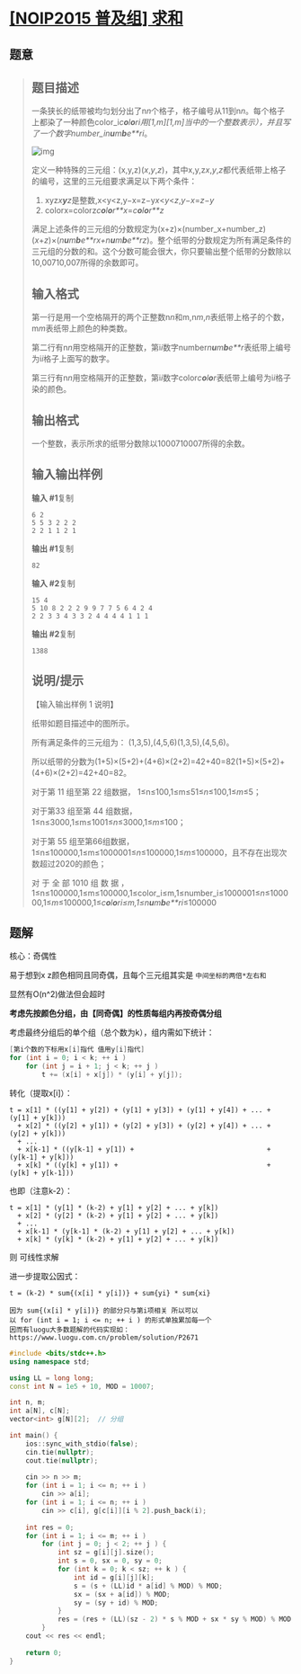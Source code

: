 #  [[NOIP2015 普及组] 求和](https://www.luogu.com.cn/problem/P2671)

## 题意

>   ## 题目描述
>
>   一条狭长的纸带被均匀划分出了n*n*个格子，格子编号从11到n*n*。每个格子上都染了一种颜色color_i*c**o**l**o**r*_*i*用[1,m][1,*m*]当中的一个整数表示），并且写了一个数字number_i*n**u**m**b**e**r*_*i*。
>
>   ![img](https://cdn.luogu.com.cn/upload/pic/1829.png)
>
>   定义一种特殊的三元组：(x,y,z)(*x*,*y*,*z*)，其中x,y,z*x*,*y*,*z*都代表纸带上格子的编号，这里的三元组要求满足以下两个条件：
>
>   1.  xyz*x**y**z*是整数,x<y<z,y−x=z−y*x*<*y*<*z*,*y*−*x*=*z*−*y*
>   2.  colorx=colorz*c**o**l**o**r**x*=*c**o**l**o**r**z*
>
>   满足上述条件的三元组的分数规定为(x+z)×(number_x+number_z)(*x*+*z*)×(*n**u**m**b**e**r*_*x*+*n**u**m**b**e**r*_*z*)。整个纸带的分数规定为所有满足条件的三元组的分数的和。这个分数可能会很大，你只要输出整个纸带的分数除以10,00710,007所得的余数即可。
>
>   ## 输入格式
>
>   第一行是用一个空格隔开的两个正整数n*n*和m,n*m*,*n*表纸带上格子的个数，m*m*表纸带上颜色的种类数。
>
>   第二行有n*n*用空格隔开的正整数，第i*i*数字number*n**u**m**b**e**r*表纸带上编号为i*i*格子上面写的数字。
>
>   第三行有n*n*用空格隔开的正整数，第i*i*数字color*c**o**l**o**r*表纸带上编号为i*i*格子染的颜色。
>
>   ## 输出格式
>
>   一个整数，表示所求的纸带分数除以1000710007所得的余数。
>
>   ## 输入输出样例
>
>   **输入 #1**复制
>
>   ```
>   6 2
>   5 5 3 2 2 2
>   2 2 1 1 2 1
>   ```
>
>   **输出 #1**复制
>
>   ```
>   82
>   ```
>
>   **输入 #2**复制
>
>   ```
>   15 4
>   5 10 8 2 2 2 9 9 7 7 5 6 4 2 4
>   2 2 3 3 4 3 3 2 4 4 4 4 1 1 1
>   ```
>
>   **输出 #2**复制
>
>   ```
>   1388
>   ```
>
>   ## 说明/提示
>
>   【输入输出样例 1 说明】
>
>   纸带如题目描述中的图所示。
>
>   所有满足条件的三元组为： (1,3,5),(4,5,6)(1,3,5),(4,5,6)。
>
>   所以纸带的分数为(1+5)×(5+2)+(4+6)×(2+2)=42+40=82(1+5)×(5+2)+(4+6)×(2+2)=42+40=82。
>
>   对于第 11 组至第 22 组数据， 1≤n≤100,1≤m≤51≤*n*≤100,1≤*m*≤5；
>
>   对于第33 组至第 44 组数据， 1≤n≤3000,1≤m≤1001≤*n*≤3000,1≤*m*≤100；
>
>   对于第 55 组至第66组数据， 1≤n≤100000,1≤m≤1000001≤*n*≤100000,1≤*m*≤100000，且不存在出现次数超过2020的颜色；
>
>   对 于 全 部 1010 组 数 据 ， 1≤n≤100000,1≤m≤100000,1≤color_i≤m,1≤number_i≤1000001≤*n*≤100000,1≤*m*≤100000,1≤*c**o**l**o**r*_*i*≤*m*,1≤*n**u**m**b**e**r*_*i*≤100000

## 题解


核心：奇偶性

易于想到x z颜色相同且同奇偶，且每个三元组其实是 `中间坐标的两倍*左右和`

显然有O(n^2)做法但会超时

**考虑先按颜色分组，由【同奇偶】的性质每组内再按奇偶分组**

考虑最终分组后的单个组（总个数为k），组内需如下统计：

```c++
[第i个数的下标用x[i]指代 值用y[i]指代]
for (int i = 0; i < k; ++ i )
    for (int j = i + 1; j < k; ++ j )
        t += (x[i] + x[j]) * (y[i] + y[j]);
```

转化（提取x[i]）：

```
t = x[1] * ((y[1] + y[2]) + (y[1] + y[3]) + (y[1] + y[4]) + ... + (y[1] + y[k]))
  + x[2] * ((y[2] + y[1]) + (y[2] + y[3]) + (y[2] + y[4]) + ... + (y[2] + y[k]))
  + ...
  + x[k-1] * ((y[k-1] + y[1]) +                                 + (y[k-1] + y[k]))
  + x[k] * ((y[k] + y[1]) +                                     + (y[k] + y[k-1]))
```

也即（注意k-2）：

```
t = x[1] * (y[1] * (k-2) + y[1] + y[2] + ... + y[k])
  + x[2] * (y[2] * (k-2) + y[1] + y[2] + ... + y[k])
  + ...
  + x[k-1] * (y[k-1] * (k-2) + y[1] + y[2] + ... + y[k])
  + x[k] * (y[k] * (k-2) + y[1] + y[2] + ... + y[k])
```

则 可线性求解

进一步提取公因式：

```
t = (k-2) * sum{(x[i] * y[i])} + sum{yi} * sum{xi}
```

```
因为 sum{(x[i] * y[i])} 的部分只与第i项相关 所以可以
以 for (int i = 1; i <= n; ++ i ) 的形式单独累加每一个
因而有luogu大多数题解的代码实现如：
https://www.luogu.com.cn/problem/solution/P2671
```

```c++
#include <bits/stdc++.h>
using namespace std;

using LL = long long;
const int N = 1e5 + 10, MOD = 10007;

int n, m;
int a[N], c[N];
vector<int> g[N][2];  // 分组

int main() {
    ios::sync_with_stdio(false);
    cin.tie(nullptr);
    cout.tie(nullptr);
    
    cin >> n >> m;
    for (int i = 1; i <= n; ++ i )
        cin >> a[i];
    for (int i = 1; i <= n; ++ i )
        cin >> c[i], g[c[i]][i % 2].push_back(i);
    
    int res = 0;
    for (int i = 1; i <= m; ++ i )
        for (int j = 0; j < 2; ++ j ) {
            int sz = g[i][j].size();
            int s = 0, sx = 0, sy = 0;
            for (int k = 0; k < sz; ++ k ) {
                int id = g[i][j][k];
                s = (s + (LL)id * a[id] % MOD) % MOD;
                sx = (sx + a[id]) % MOD;
                sy = (sy + id) % MOD;
            }
            res = (res + (LL)(sz - 2) * s % MOD + sx * sy % MOD) % MOD;
        }
    cout << res << endl;
    
    return 0;
}
```



```python3

```

